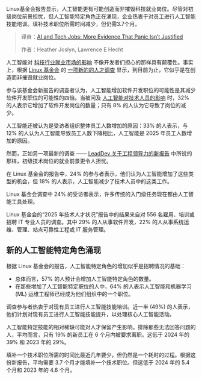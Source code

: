 
<!--
title: AI与科技就业：更多证据表明恐慌没有必要
cover: https://cdn.thenewstack.io/media/2025/06/a2277a8f-tech-talent-ai-2.jpg
summary: Linux基金会报告显示，人工智能更有可能创造而非摧毁科技就业岗位。尽管对初级岗位前景担忧，但人工智能特定角色正在涌现，企业热衷于对员工进行人工智能技能培训。填补技术职位所需时间减少，但仍需3.7个月。
-->

Linux基金会报告显示，人工智能更有可能创造而非摧毁科技就业岗位。尽管对初级岗位前景担忧，但人工智能特定角色正在涌现，企业热衷于对员工进行人工智能技能培训。填补技术职位所需时间减少，但仍需3.7个月。

> 译自：[AI and Tech Jobs: More Evidence That Panic Isn’t Justified](https://thenewstack.io/ai-and-tech-jobs-more-evidence-that-panic-isnt-justified/)
> 
> 作者：Heather Joslyn, Lawrence E Hecht

人工智能对 [科技行业就业市场的影响](https://thenewstack.io/ai-will-steal-developer-jobs-but-not-how-you-think/) 不像开发者们担心的那样具有颠覆性。事实上，根据 [Linux 基金会](https://training.linuxfoundation.org/training/course-catalog/?utm_content=inline+mention) 的 [一项新的的人才调查](https://www.linuxfoundation.org/research/open-source-jobs-report-2025) 显示，到目前为止，它似乎是在创造而非摧毁就业岗位。

参与该基金会新报告的调查者认为，人工智能增加软件开发职位的可能性是其减少软件开发职位的可能性的四倍。当被问及 [人工智能对技术人员的影响](https://thenewstack.io/the-field-cto-view-ai-vibe-coding-and-developer-skillsets/) 时，32% 的人表示它增加了软件开发岗位的数量；只有 8% 的人认为它导致了岗位的减少。

人工智能还被认为是受访者组织整体员工人数增加的原因：33% 的人表示，与 12% 的人认为人工智能导致员工人数下降相比，人工智能是 2025 年员工人数增加的原因。

然而，正如另一项最新的调查 —— [LeadDev 关于工程领导力的新报告](https://thenewstack.io/tech-hiring-improves-but-managers-overworked-says-report/) 中所说的那样，初级技术岗位的就业前景更令人担忧。

在 Linux 基金会的报告中，24% 的参与者表示，他们认为人工智能增加了这些类型的机会，但 18% 的人表示，人工智能减少了技术人员中的这类工作。

Linux 基金会调查中 24% 的受访者表示，许多传统的入门级任务现在都由人工智能工具处理。

Linux 基金会的“2025 年技术人才状况”报告中的结果来自对 556 名雇用、培训或招聘 IT 专业人员的调查。其中 29% 的人从事软件开发，22% 的人从事系统运维、管理、站点可靠性工程或 IT 服务管理。

## 新的人工智能特定角色涌现

根据 Linux 基金会的报告，人工智能特定角色的增加似乎是招聘情况的基础：

* 总体而言，57% 的人预计会增加人工智能特定角色的数量。
* 在那些增加了人工智能特定职位的人中，64% 的人表示人工智能和机器学习 (ML) 运维工程师已经成为他们组织中的一个职位。

调查参与者热衷于对现有员工进行人工智能技能培训。近一半 (49%) 的人表示，他们计划对现有员工进行人工智能技能提升，以处理核心人工智能活动。

人工智能特定技能的相对稀缺可能对人才保留产生影响。排除那些无法回答问题的人，平均而言，只有 19% 的新员工在 6 个月内被要求离职。这低于 2024 年的 39% 和 2023 年的 29%。

填补一个技术职位所需的时间比最近几年要少，但仍然是一个耗时的过程。根据这份新报告，平均需要 3.7 个月才能填补一个技术职位。但这低于 2024 年的 5.4 个月和 2023 年的 4.6 个月。